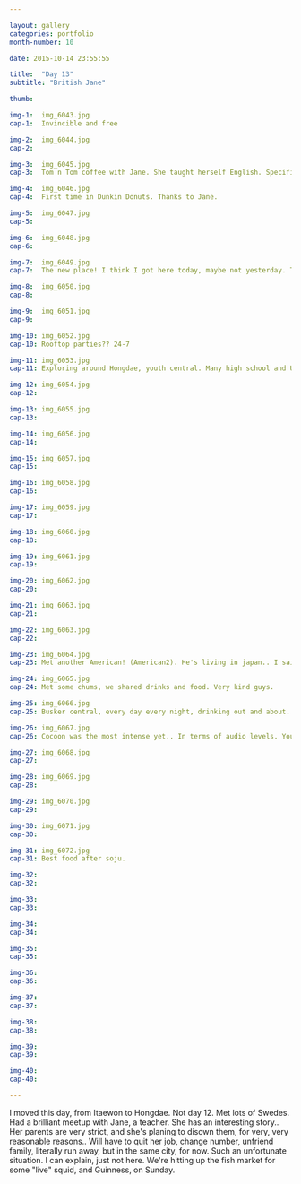 ```yaml
---

layout: gallery
categories: portfolio
month-number: 10

date: 2015-10-14 23:55:55

title:  "Day 13"
subtitle: "British Jane"

thumb:	

img-1:	img_6043.jpg
cap-1:	Invincible and free

img-2:	img_6044.jpg
cap-2:	

img-3:	img_6045.jpg
cap-3: 	Tom n Tom coffee with Jane. She taught herself English. Specifically British English. Was a surprise because all other Koreans spoke very American English.

img-4:	img_6046.jpg
cap-4:	First time in Dunkin Donuts. Thanks to Jane.

img-5:	img_6047.jpg
cap-5:	

img-6:	img_6048.jpg
cap-6:	

img-7:	img_6049.jpg
cap-7:	The new place! I think I got here today, maybe not yesterday. This day. Not yesterday. Day 13, not day 12.

img-8:	img_6050.jpg
cap-8:	

img-9:	img_6051.jpg
cap-9:	

img-10:	img_6052.jpg
cap-10:	Rooftop parties?? 24-7

img-11:	img_6053.jpg
cap-11:	Exploring around Hongdae, youth central. Many high school and Uni students. 

img-12:	img_6054.jpg
cap-12:	

img-13:	img_6055.jpg
cap-13:	

img-14:	img_6056.jpg
cap-14:	

img-15:	img_6057.jpg
cap-15:	

img-16:	img_6058.jpg
cap-16:	

img-17:	img_6059.jpg
cap-17:	

img-18:	img_6060.jpg
cap-18:	

img-19:	img_6061.jpg
cap-19:	

img-20:	img_6062.jpg
cap-20:	

img-21:	img_6063.jpg
cap-21:	

img-22:	img_6063.jpg
cap-22:	

img-23:	img_6064.jpg
cap-23:	Met another American! (American2). He's living in japan.. I said this in the last post. Got my days mixed up. 

img-24:	img_6065.jpg
cap-24:	Met some chums, we shared drinks and food. Very kind guys.

img-25:	img_6066.jpg
cap-25:	Busker central, every day every night, drinking out and about. 

img-26:	img_6067.jpg
cap-26:	Cocoon was the most intense yet.. In terms of audio levels. You literally feel each beat in your soul, chest, heart and brain. Too loud.. But immersive. Music is intense too. Went with the American2.

img-27:	img_6068.jpg
cap-27:	

img-28:	img_6069.jpg
cap-28:	

img-29:	img_6070.jpg
cap-29:	

img-30:	img_6071.jpg
cap-30:	

img-31:	img_6072.jpg
cap-31:	Best food after soju.

img-32:	
cap-32:	

img-33:	
cap-33:	

img-34:	
cap-34:	

img-35:	
cap-35:	

img-36:	
cap-36:	

img-37:	
cap-37:	

img-38:	
cap-38:	

img-39:	
cap-39:	

img-40:	
cap-40:	

---
```


I moved this day, from Itaewon to Hongdae. Not day 12. Met lots of Swedes. Had a brilliant meetup with Jane, a teacher. She has an interesting story.. Her parents are very strict, and she's planing to disown them, for very, very reasonable reasons.. Will have to quit her job, change number, unfriend family, literally run away, but in the same city, for now. Such an unfortunate situation. I can explain, just not here. We're hitting up the fish market for some "live" squid, and Guinness, on Sunday. 